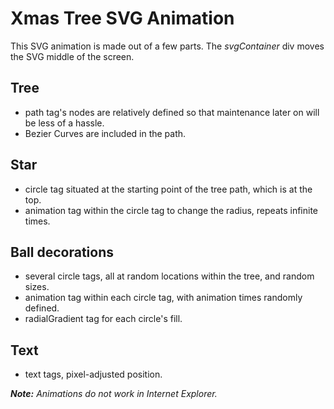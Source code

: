 # Xmas Tree SVG Animation

This SVG animation is made out of a few parts. The *svgContainer* div moves the SVG middle of the screen.

## Tree
- path tag's nodes are relatively defined so that maintenance later on will be less of a hassle.
- Bezier Curves are included in the path.

## Star
- circle tag situated at the starting point of the tree path, which is at the top.
- animation tag within the circle tag to change the radius, repeats infinite times.

## Ball decorations
- several circle tags, all at random locations within the tree, and random sizes.
- animation tag within each circle tag, with animation times randomly defined.
- radialGradient tag for each circle's fill.

## Text
- text tags, pixel-adjusted position.

***Note:** Animations do not work in Internet Explorer.*
